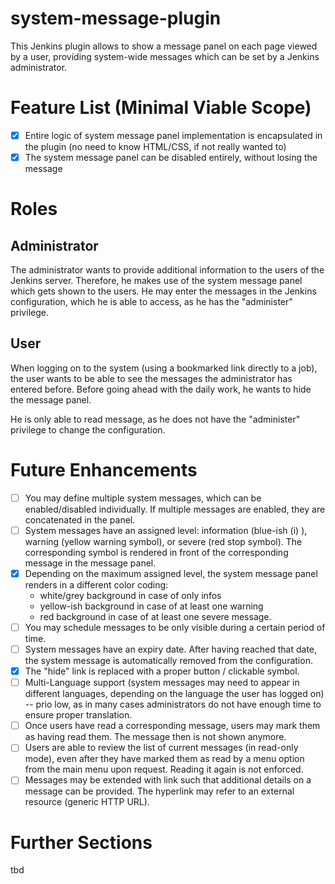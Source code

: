 # system-message-plugin
This Jenkins plugin allows to show a message panel on each page viewed by a user, providing system-wide messages which can be set by a Jenkins administrator.

# Feature List (Minimal Viable Scope)

- [x] Entire logic of system message panel implementation is encapsulated in the plugin (no need to know HTML/CSS, if not really wanted to)
- [x] The system message panel can be disabled entirely, without losing the message

# Roles

## Administrator
The administrator wants to provide additional information to the users of the Jenkins server. Therefore, he makes use of the system message panel which gets shown to the users. He may enter the messages in the Jenkins configuration, which he is able to access, as he has the "administer" privilege.

## User
When logging on to the system (using a bookmarked link directly to a job), the user wants to be able to see the messages the administrator has entered before.
Before going ahead with the daily work, he wants to hide the message panel.

He is only able to read message, as he does not have the "administer" privilege to change the configuration.

# Future Enhancements
- [ ] You may define multiple system messages, which can be enabled/disabled individually. If multiple messages are enabled, they are concatenated in the panel.
- [ ] System messages have an assigned level: information (blue-ish (i) ), warning (yellow warning symbol), or severe (red stop symbol). The corresponding symbol is rendered in front of the corresponding message in the message panel.
- [x] Depending on the maximum assigned level, the system message panel renders in a different color coding: 
  * white/grey background in case of only infos
  * yellow-ish background in case of at least one warning
  * red background in case of at least one severe message. 
- [ ] You may schedule messages to be only visible during a certain period of time.
- [ ] System messages have an expiry date. After having reached that date, the system message is automatically removed from the configuration.
- [x] The "hide" link is replaced with a proper button / clickable symbol.
- [ ] Multi-Language support (system messages may need to appear in different languages, depending on the language the user has logged on) -- prio low, as in many cases administrators do not have enough time to ensure proper translation.
- [ ] Once users have read a corresponding message, users may mark them as having read them. The message then is not shown anymore.
- [ ] Users are able to review the list of current messages (in read-only mode), even after they have marked them as read by a menu option from the main menu upon request. Reading it again is not enforced.  
- [ ] Messages may be extended with link such that additional details on a message can be provided. The hyperlink may refer to an external resource (generic HTTP URL).

# Further Sections
tbd

